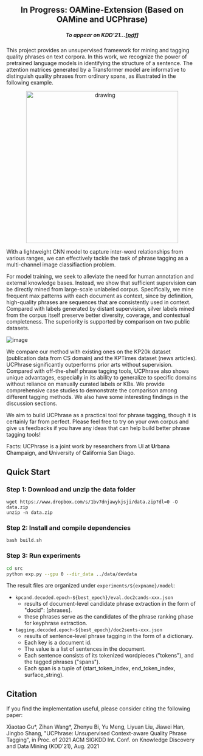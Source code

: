 <h2 align="center">In Progress: OAMine-Extension (Based on OAMine and UCPhrase)</h2>

<h5 align="center">To appear on KDD'21...[<a href="https://arxiv.org/abs/2105.14078" title="[pdf]">pdf</a>]
 </h5>

This project provides an unsupervised framework for mining and tagging quality phrases on text corpora. In this work, we recognize the power of pretrained language models in identifying the structure of a sentence. The attention matrices generated by a Transformer model are informative to distinguish quality phrases from ordinary spans, as illustrated in the following example.

<p  align="center">
<img src="https://user-images.githubusercontent.com/20608184/119921396-8de89780-bf33-11eb-945f-9d9f03d19c2e.png" alt="drawing" width="400"/>
</p>

With a lightweight CNN model to capture inter-word relationships from various ranges, we can effectively tackle the task of phrase tagging as a multi-channel image classifiaction problem.

For model training, we seek to alleviate the need for human annotation and external knowledge bases. Instead, we show that sufficient supervision can be directly mined from large-scale unlabeled corpus. Specifically, we mine frequent max patterns with each document as context, since by definition, high-quality phrases are sequences that are consistently used in context. Compared with labels generated by distant supervision, silver labels mined from the corpus itself preserve better diversity, coverage, and contextual completeness. The superiority is supported by comparison on two public datasets.

![image](https://user-images.githubusercontent.com/20608184/119922556-a78ade80-bf35-11eb-9b1c-32982ba744d3.png)

We compare our method with existing ones on the KP20k dataset (publication data from CS domain) and the KPTimes dataset (news articles). UCPhrase significantly outperforms prior arts without supervision. Compared with off-the-shelf phrase tagging tools, UCPhrase also shows unique advantages, especially in its ability to generalize to specific domains without reliance on manually curated labels or KBs. We provide comprehensive case studies to demonstrate the comparison among different tagging methods. We also have some interesting findings in the discussion sections.

We aim to build UCPhrase as a practical tool for phrase tagging, though it is certainly far from perfect. Please feel free to try on your own corpus and give us feedbacks if you have any ideas that can help build better phrase tagging tools!

Facts: UCPhrase is a joint work by researchers from UI at **U**rbana **C**hampaign, and **U**niversity of **C**alifornia San Diago.


## Quick Start
### Step 1: Download and unzip the data folder

```
wget https://www.dropbox.com/s/1bv7dnjawykjsji/data.zip?dl=0 -O data.zip
unzip -n data.zip
```

### Step 2: Install and compile dependencies

```
bash build.sh
```

### Step 3: Run experiments

```bash
cd src
python exp.py --gpu 0 --dir_data ../data/devdata
```


The result files are organized under `experiments/${expname}/model`:

- `kpcand.decoded.epoch-${best_epoch}/eval.doc2cands-xxx.json`
  - results of document-level candidate phrase extraction in the form of "docid": [phrases].
  - these phrases serve as the candidates of the phrase ranking phase for keyphrase extraction.
- `tagging.decoded.epoch-${best_epoch}/doc2sents-xxx.json`
  - results of sentence-level phrase tagging in the form of a dictionary.
  - Each key is a document id.
  - The value is a list of sentences in the document. 
  - Each sentence consists of its tokenized wordpieces ("tokens"), and the tagged phrases ("spans").
  - Each span is a tuple of (start_token_index, end_token_index, surface_string).

## Citation

If you find the implementation useful, please consider citing the following paper:

Xiaotao Gu*, Zihan Wang*, Zhenyu Bi, Yu Meng, Liyuan Liu, Jiawei Han, Jingbo Shang, "UCPhrase: Unsupervised Context-aware Quality Phrase Tagging", in Proc. of 2021 ACM SIGKDD Int. Conf. on Knowledge Discovery and Data Mining (KDD'21), Aug. 2021
